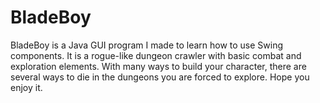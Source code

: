 # BladeBoy
BladeBoy is a Java GUI program I made to learn how to use Swing components. It is a rogue-like dungeon crawler with basic combat and exploration elements. With many ways to build your character, there are several ways to die in the dungeons you are forced to explore. Hope you enjoy it. 
